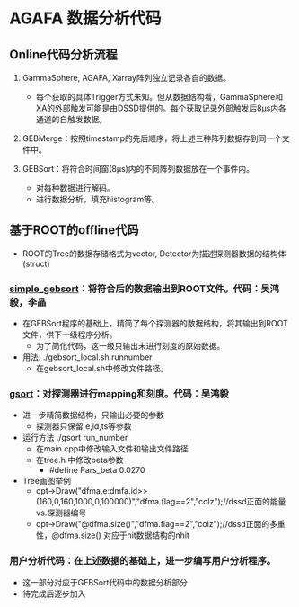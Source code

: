 
# AGAFA 数据分析代码

## Online代码分析流程

1. GammaSphere, AGAFA, Xarray阵列独立记录各自的数据。
   - 每个获取的具体Trigger方式未知。但从数据结构看，GammaSphere和XA的外部触发可能是由DSSD提供的。每个获取记录外部触发后8μs内各通道的自触发数据。 

2. GEBMerge：按照timestamp的先后顺序，将上述三种阵列数据存到同一个文件中。
 
3. GEBSort：将符合时间窗(8μs)内的不同阵列数据放在一个事件内。
   - 对每种数据进行解码。
   - 进行数据分析，填充histogram等。

## 基于ROOT的offline代码
 - ROOT的Tree的数据存储格式为vector<Detector>, Detector为描述探测器数据的结构体(struct)
### [simple_gebsort](https://github.com/zhihuanli/simple_gebsort)：将符合后的数据输出到ROOT文件。代码：吴鸿毅，李晶
 - 在GEBSort程序的基础上，精简了每个探测器的数据结构，将其输出到ROOT文件，供下一级程序分析。
   - 为了简化代码，这一级只输出未进行刻度的原始数据。
 - 用法: ./gebsort_local.sh runnumber
   - 在gebsort_local.sh中修改文件路径。
  
  ### [gsort](https://github.com/zhihuanli/gsmfma372)：对探测器进行mapping和刻度。代码：吴鸿毅
  - 进一步精简数据结构，只输出必要的参数
    - 探测器只保留 e,id,ts等参数
  - 运行方法 ./gsort run_number
    - 在main.cpp中修改输入文件和输出文件路径
    - 在tree.h 中修改beta参数
      - #define Pars_beta 0.0270
  - Tree画图举例
    - opt->Draw("dfma.e:dmfa.id>>(160,0,160,1000,0,100000)","dfma.flag==2","colz");//dssd正面的能量 vs.探测器编号
    - opt->Draw("@dfma.size()","dfma.flag==2","colz");//dssd正面的多重性，@dfma.size() 对应于hit数据结构的nhit
    
   
### 用户分析代码：在上述数据的基础上，进一步编写用户分析程序。
   - 这一部分对应于GEBSort代码中的数据分析部分
   - 待完成后逐步加入
